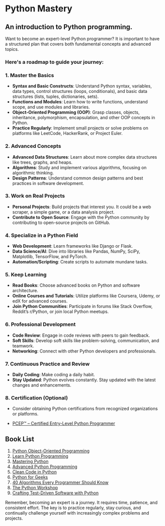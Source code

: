 # Python Mastery

## An introduction to Python programming.

Want to become an expert-level Python programmer?
It is important to have a structured plan that covers both fundamental
concepts and advanced topics.

### Here's a roadmap to guide your journey:

### 1. Master the Basics

- **Syntax and Basic Constructs**: Understand Python syntax, variables, data types, control structures (loops,
  conditionals), and basic data structures (lists, tuples, dictionaries, sets).
- **Functions and Modules**: Learn how to write functions, understand scope, and use modules and libraries.
- **Object-Oriented Programming (OOP)**: Grasp classes, objects, inheritance, polymorphism, encapsulation, and other OOP
  concepts in Python.
- **Practice Regularly**: Implement small projects or solve problems on platforms like LeetCode, HackerRank, or Project
  Euler.

### 2. Advanced Concepts

- **Advanced Data Structures**: Learn about more complex data structures like trees, graphs, and heaps.
- **Algorithms**: Study and implement various algorithms, focusing on algorithmic thinking.
- **Design Patterns**: Understand common design patterns and best practices in software development.

### 3. Work on Real Projects

- **Personal Projects**: Build projects that interest you. It could be a web scraper, a simple game, or a data analysis
  project.
- **Contribute to Open Source**: Engage with the Python community by contributing to open-source projects on GitHub.

### 4. Specialize in a Python Field

- **Web Development**: Learn frameworks like Django or Flask.
- **Data Science/AI**: Dive into libraries like Pandas, NumPy, SciPy, Matplotlib, TensorFlow, and PyTorch.
- **Automation/Scripting**: Create scripts to automate mundane tasks.

### 5. Keep Learning

- **Read Books**: Choose advanced books on Python and software architecture.
- **Online Courses and Tutorials**: Utilize platforms like Coursera, Udemy, or edX for advanced courses.
- **Join Python Communities**: Participate in forums like Stack Overflow, Reddit’s r/Python, or join local Python
  meetups.

### 6. Professional Development

- **Code Review**: Engage in code reviews with peers to gain feedback.
- **Soft Skills**: Develop soft skills like problem-solving, communication, and teamwork.
- **Networking**: Connect with other Python developers and professionals.

### 7. Continuous Practice and Review

- **Daily Coding**: Make coding a daily habit.
- **Stay Updated**: Python evolves constantly. Stay updated with the latest changes and enhancements.

### 8. Certification (Optional)

- Consider obtaining Python certifications from recognized organizations or platforms.

- [PCEP™ – Certified Entry-Level Python Programmer](https://pythoninstitute.org/pcep)

## Book List

1. [Python Object-Oriented Programming](https://a.co/d/69MOC8L)
2. [Learn Python Programming](https://a.co/d/1ecRlxC)
3. [Mastering Python](https://a.co/d/fvdjbP2)
4. [Advanced Python Programming](https://a.co/d/2J4GiqR)
5. [Clean Code in Python](https://a.co/d/8ThNkZq)
6. [Python for Geeks](https://www.amazon.com/Python-Geeks-production-ready-applications-practices-ebook/dp/B096SZKQ3K/ref=tmm_kin_swatch_0?_encoding=UTF8&qid=)
7. [40 Algorithms Every Programmer Should Know](https://a.co/d/dsnWre8)
8. [The Python Workshop](https://a.co/d/2N8qFX1)
9. [Crafting Test-Driven Software with Python](https://a.co/d/eijC6Ov)

Remember, becoming an expert is a journey. It requires time, patience, and consistent effort. The key is to practice
regularly, stay curious, and continually challenge yourself with increasingly complex problems and projects.
